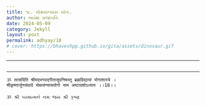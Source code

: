 ```yaml
---
title: ૧૮. મોક્ષસંન્યાસ યોગ.
author: ભાવેશ પ્રજાપતિ
date: 2024-05-09
category: Jekyll
layout: post
permalink: adhyay/18
# cover: https://bhaveshpp.github.io/gita/assets/dinosaur.gif
---
```


----------

```

```
> 

> 

----------

```
ૐ तत्सदिति श्रीमद्भगवद्गीतासूपनिषस्तु ब्रह्मविद्यायां योगाशास्त्रे ।
श्रीकृष्णार्जुनसंवादे मोक्षसंन्यासयोगो नाम अष्टादशोऽध्याय ।।18।।
```

`ૐ શ્રી પરમાત્મને નમઃ`
`જય શ્રી કૃષ્ણ`